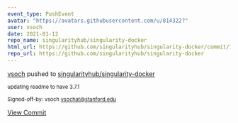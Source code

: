 ```yaml
---
event_type: PushEvent
avatar: "https://avatars.githubusercontent.com/u/814322?"
user: vsoch
date: 2021-01-12
repo_name: singularityhub/singularity-docker
html_url: https://github.com/singularityhub/singularity-docker/commit/1ccaf0fe52bd69ba2dc7f93964856aab46291487
repo_url: https://github.com/singularityhub/singularity-docker
---
```


<a href='https://github.com/vsoch' target='_blank'>vsoch</a> pushed to <a href='https://github.com/singularityhub/singularity-docker' target='_blank'>singularityhub/singularity-docker</a>

<small>updating readme to have 3.7.1

Signed-off-by: vsoch <vsochat@stanford.edu></small>

<a href='https://github.com/singularityhub/singularity-docker/commit/1ccaf0fe52bd69ba2dc7f93964856aab46291487' target='_blank'>View Commit</a>